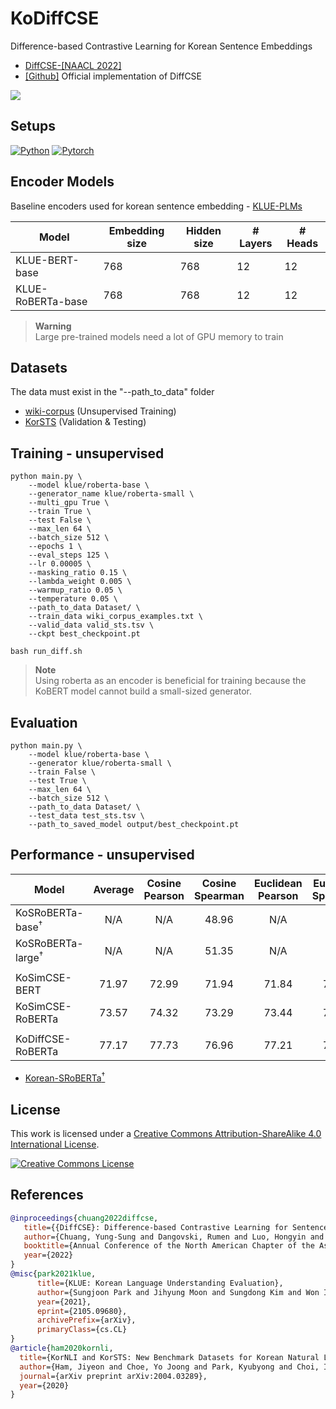 # KoDiffCSE
Difference-based Contrastive Learning for Korean Sentence Embeddings <br>
   - [DiffCSE-[NAACL 2022]](https://arxiv.org/abs/2204.10298) <br>
   - [[Github]](https://github.com/voidism/DiffCSE) Official implementation of DiffCSE <br>
<img src=https://user-images.githubusercontent.com/55969260/201829550-9674a3ac-cb9b-4e17-b777-7d96fdf5c633.png>

## Setups
[![Python](https://img.shields.io/badge/python-3.8.5-blue?logo=python&logoColor=FED643)](https://www.python.org/downloads/release/python-385/)
[![Pytorch](https://img.shields.io/badge/pytorch-1.7.1-red?logo=pytorch)](https://pytorch.org/get-started/previous-versions/)

## Encoder Models
Baseline encoders used for korean sentence embedding - [KLUE-PLMs](https://github.com/KLUE-benchmark/KLUE/blob/main/README.md)

| Model                | Embedding size | Hidden size | # Layers | # Heads |
|----------------------|----------------|-------------|----------|---------|
| KLUE-BERT-base            | 768            | 768         | 12       | 12      |
| KLUE-RoBERTa-base         | 768            | 768         | 12       | 12      |

> **Warning** <br>
> Large pre-trained models need a lot of GPU memory to train

## Datasets
The data must exist in the "--path_to_data" folder
- [wiki-corpus](https://github.com/jeongukjae/korean-wikipedia-corpus) (Unsupervised Training)
- [KorSTS](https://github.com/kakaobrain/KorNLUDatasets) (Validation & Testing)

## Training - unsupervised 
```
python main.py \
    --model klue/roberta-base \
    --generator_name klue/roberta-small \
    --multi_gpu True \
    --train True \
    --test False \
    --max_len 64 \
    --batch_size 512 \
    --epochs 1 \
    --eval_steps 125 \
    --lr 0.00005 \
    --masking_ratio 0.15 \
    --lambda_weight 0.005 \
    --warmup_ratio 0.05 \
    --temperature 0.05 \
    --path_to_data Dataset/ \
    --train_data wiki_corpus_examples.txt \
    --valid_data valid_sts.tsv \
    --ckpt best_checkpoint.pt
```
```
bash run_diff.sh
```
> **Note** <br>
> Using roberta as an encoder is beneficial for training because the KoBERT model cannot build a small-sized generator. 

## Evaluation
```
python main.py \
    --model klue/roberta-base \
    --generator klue/roberta-small \
    --train False \
    --test True \
    --max_len 64 \
    --batch_size 512 \
    --path_to_data Dataset/ \
    --test_data test_sts.tsv \
    --path_to_saved_model output/best_checkpoint.pt
```

## Performance - unsupervised

| Model                  | Average | Cosine Pearson | Cosine Spearman | Euclidean Pearson | Euclidean Spearman | Manhattan Pearson | Manhattan Spearman | Dot Pearson | Dot Spearman |
|------------------------|:----:|:----:|:----:|:----:|:----:|:----:|:----:|:----:|:----:|
| KoSRoBERTa-base<sup>†</sup>    | N/A | N/A | 48.96 | N/A | N/A | N/A | N/A | N/A | N/A |
| KoSRoBERTa-large<sup>†</sup>    | N/A | N/A | 51.35 | N/A | N/A | N/A | N/A | N/A | N/A |
| | | | | | | | | | |
| KoSimCSE-BERT    | 71.97 | 72.99 | 71.94 | 71.84 | 72.20 | 71.68 | 72.00 | 72.07 | 71.05 |
| KoSimCSE-RoBERTa    | 73.57 | 74.32 | 73.29 | 73.44 | 73.29 | 73.37 | 73.20 | 74.37 | 73.32 |
| | | | | | | | | | |
| KoDiffCSE-RoBERTa    | 77.17 | 77.73 | 76.96 | 77.21 | 76.89 | 77.11 | 76.81 | 77.74 | 76.97 |

- [Korean-SRoBERTa<sup>†</sup>](https://arxiv.org/abs/2004.03289)

## License
This work is licensed under a <a rel="license" href="http://creativecommons.org/licenses/by-sa/4.0/">Creative Commons Attribution-ShareAlike 4.0 International License</a>.

<a rel="license" href="http://creativecommons.org/licenses/by-sa/4.0/"><img alt="Creative Commons License" style="border-width:0" src="https://i.creativecommons.org/l/by-sa/4.0/88x31.png" /></a><br />

## References

```bibtex
@inproceedings{chuang2022diffcse,
   title={{DiffCSE}: Difference-based Contrastive Learning for Sentence Embeddings},
   author={Chuang, Yung-Sung and Dangovski, Rumen and Luo, Hongyin and Zhang, Yang and Chang, Shiyu and Soljacic, Marin and Li, Shang-Wen and Yih, Wen-tau and Kim, Yoon and Glass, James},
   booktitle={Annual Conference of the North American Chapter of the Association for Computational Linguistics (NAACL)},
   year={2022}
}
@misc{park2021klue,
      title={KLUE: Korean Language Understanding Evaluation},
      author={Sungjoon Park and Jihyung Moon and Sungdong Kim and Won Ik Cho and Jiyoon Han and Jangwon Park and Chisung Song and Junseong Kim and Yongsook Song and Taehwan Oh and Joohong Lee and Juhyun Oh and Sungwon Lyu and Younghoon Jeong and Inkwon Lee and Sangwoo Seo and Dongjun Lee and Hyunwoo Kim and Myeonghwa Lee and Seongbo Jang and Seungwon Do and Sunkyoung Kim and Kyungtae Lim and Jongwon Lee and Kyumin Park and Jamin Shin and Seonghyun Kim and Lucy Park and Alice Oh and Jungwoo Ha and Kyunghyun Cho},
      year={2021},
      eprint={2105.09680},
      archivePrefix={arXiv},
      primaryClass={cs.CL}
}
@article{ham2020kornli,
  title={KorNLI and KorSTS: New Benchmark Datasets for Korean Natural Language Understanding},
  author={Ham, Jiyeon and Choe, Yo Joong and Park, Kyubyong and Choi, Ilji and Soh, Hyungjoon},
  journal={arXiv preprint arXiv:2004.03289},
  year={2020}
}
```
